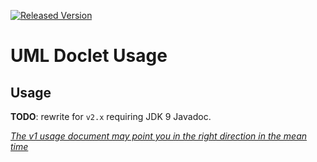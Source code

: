 [![Released Version][maven-img]][maven]

# UML Doclet Usage

## Usage

__TODO__: rewrite for `v2.x` requiring JDK 9 Javadoc.

_[The v1 usage document may point you in the right direction in the mean time](https://github.com/talsma-ict/umldoclet/blob/develop-v1/docs/USAGE.md)_


  [maven-img]: https://img.shields.io/maven-central/v/nl.talsmasoftware/umldoclet.svg
  [maven]: http://search.maven.org/#search%7Cga%7C1%7Cg%3A%22nl.talsmasoftware%22%20AND%20a%3A%22umldoclet%22
  [plantuml]: http://plantuml.com
  [ivy]: http://ant.apache.org/ivy
